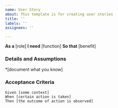 ```yaml
---
name: User Story
about: This template is for creating user stories
title: ''
labels: ''
assignees: ''

---
```


**As a** [role]
**I need** [function]
**So that** [benefit]

### Details and Assumptions
*[document what you know]

### Acceptance Criteria

```gherkin
Given [some context]
When [certain action is taken]
Then [the outcome of action is observed]
